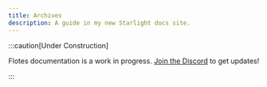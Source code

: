 ```yaml
---
title: Archives
description: A guide in my new Starlight docs site.
---
```


:::caution[Under Construction]

Flotes documentation is a work in progress. 
[Join the Discord](https://discord.com/invite/qKaKeGT8sZ) to get updates!

:::
